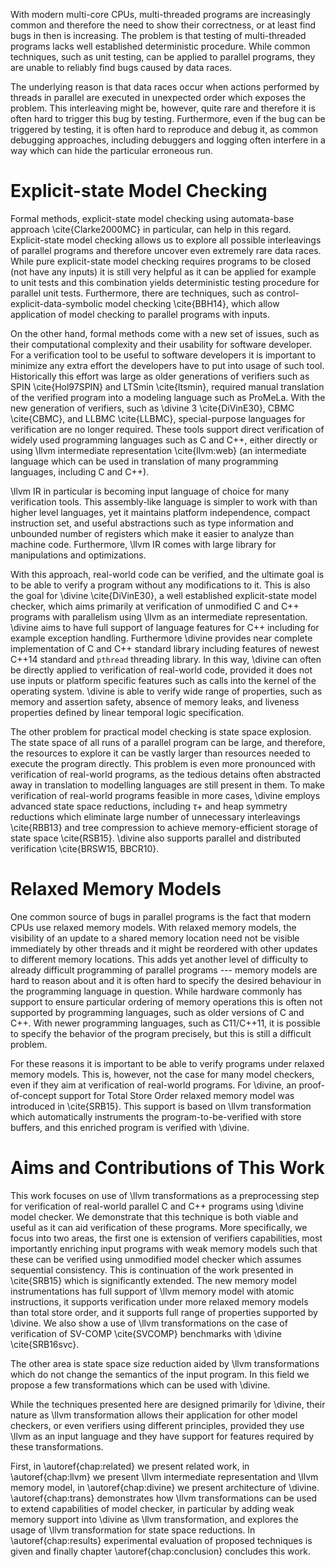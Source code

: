 With modern multi-core CPUs, multi-threaded programs are increasingly common and
therefore the need to show their correctness, or at least find bugs in then is
increasing.  The problem is that testing of multi-threaded programs lacks well
established deterministic procedure. While common techniques, such as unit
testing, can be applied to parallel programs, they are unable to reliably find
bugs caused by data races.

The underlying reason is that data races occur when actions performed by threads
in parallel are executed in unexpected order which exposes the problem. This
interleaving might be, however, quite rare and therefore it is often hard to
trigger this bug by testing. Furthermore, even if the bug can be triggered by
testing, it is often hard to reproduce and debug it, as common debugging
approaches, including debuggers and logging often interfere in a way which can
hide the particular erroneous run.

# Explicit-state Model Checking

Formal methods, explicit-state model checking using automata-base approach
\cite{Clarke2000MC} in particular, can help in this regard. Explicit-state model
checking allows us to explore all possible interleavings of parallel programs
and therefore uncover even extremely rare data races. While pure explicit-state
model checking requires programs to be closed (not have any inputs) it is still
very helpful as it can be applied for example to unit tests and this combination
yields deterministic testing procedure for parallel unit tests. Furthermore,
there are techniques, such as control-explicit-data-symbolic model checking
\cite{BBH14}, which allow application of model checking to parallel programs
with inputs.

On the other hand, formal methods come with a new set of issues, such as their
computational complexity and their usability for software developer.  For a
verification tool to be useful to software developers it is important to
minimize any extra effort the developers have to put into usage of such tool.
Historically this effort was large as older generations of verifiers such as
SPIN \cite{Hol97SPIN} and LTSmin \cite{ltsmin}, required manual translation of
the verified program into a modeling language such as ProMeLa. With the new
generation of verifiers, such as \divine 3 \cite{DiVinE30}, CBMC \cite{CBMC},
and LLBMC \cite{LLBMC}, special-purpose languages for verification are no longer
required. These tools support direct verification of widely used programming
languages such as C and C++, either directly or using \llvm intermediate
representation \cite{llvm:web} (an intermediate language which can be used in
translation of many programming languages, including C and C++).

\llvm IR in particular is becoming input language of choice for many verification
tools. This assembly-like language is simpler to work with than higher level
languages, yet it maintains platform independence, compact instruction set, and
useful abstractions such as type information and unbounded number of registers
which make it easier to analyze than machine code. Furthermore, \llvm IR
comes with large library for manipulations and optimizations.

With this approach, real-world code can be verified, and the ultimate goal is to
be able to verify a program without any modifications to it. This is also the
goal for \divine \cite{DiVinE30}, a well established explicit-state model
checker, which aims primarily at verification of unmodified C and C++ programs
with parallelism using \llvm as an intermediate representation. \divine aims to
have full support of language features for C++ including for example exception
handling.  Furthermore \divine provides near complete implementation of C and
C++ standard library including features of newest C++14 standard and `pthread`
threading library. In this way, \divine can often be directly applied to
verification of real-world code, provided it does not use inputs or platform
specific features such as calls into the kernel of the operating system. \divine
is able to verify wide range of properties, such as memory and assertion safety,
absence of memory leaks, and liveness properties defined by linear temporal
logic specification.

The other problem for practical model checking is state space explosion. The
state space of all runs of a parallel program can be large, and therefore, the
resources to explore it can be vastly larger than resources needed to execute
the program directly. This problem is even more pronounced with verification of
real-world programs, as the tedious detains often abstracted away in translation
to modelling languages are still present in them. To make verification of
real-world programs feasible in more cases, \divine employs advanced state space
reductions, including $\tau+$ and heap symmetry reductions which eliminate large
number of unnecessary interleavings \cite{RBB13} and tree compression to achieve
memory-efficient storage of state space \cite{RSB15}. \divine also supports
parallel and distributed verification \cite{BRSW15, BBCR10}.

# Relaxed Memory Models

One common source of bugs in parallel programs is the fact that modern CPUs use
relaxed memory models. With relaxed memory models, the visibility of an update
to a shared memory location need not be visible immediately by other threads and
it might be reordered with other updates to different memory locations. This
adds yet another level of difficulty to already difficult programming of
parallel programs --- memory models are hard to reason about and it is often
hard to specify the desired behaviour in the programming language in question.
While hardware commonly has support to ensure particular ordering of memory
operations this is often not supported by programming languages, such as older
versions of C and C++. With newer programming languages, such as C11/C++11, it
is possible to specify the behavior of the program precisely, but this is still
a difficult problem.

For these reasons it is important to be able to verify programs under relaxed
memory models. This is, however, not the case for many model checkers, even if
they aim at verification of real-world programs. For \divine, an
proof-of-concept support for Total Store Order relaxed memory model was
introduced in \cite{SRB15}. This support is based on \llvm transformation which
automatically instruments the program-to-be-verified with store buffers, and
this enriched program is verified with \divine.

# Aims and Contributions of This Work

This work focuses on use of \llvm transformations as a preprocessing step for
verification of real-world parallel C and C++ programs using \divine model
checker. We demonstrate that this technique is both viable and useful as it can
aid verification of these programs. More specifically, we focus into two areas,
the first one is extension of verifiers capabilities, most importantly enriching
input programs with weak memory models such that these can be verified using
unmodified model checker which assumes sequential consistency. This is
continuation of the work presented in \cite{SRB15} which is significantly
extended. The new memory model instrumentations has full support of \llvm memory
model with atomic instructions, it supports verification under more relaxed
memory models than total store order, and it supports full range of properties
supported by \divine. We also show a use of \llvm transformations on the case of
verification of SV-COMP \cite{SVCOMP} benchmarks with \divine \cite{SRB16svc}.

The other area is state space size reduction aided by \llvm transformations
which do not change the semantics of the input program. In this field we propose
a few transformations which can be used with \divine.

While the techniques presented here are designed primarily for \divine, their
nature as \llvm transformation allows their application for other model
checkers, or even verifiers using different principles, provided they use \llvm
as an input language and they have support for features required by these
transformations.

First, in \autoref{chap:related} we present related work, in
\autoref{chap:llvm} we present \llvm intermediate representation and \llvm
memory model, in \autoref{chap:divine} we present architecture of \divine.
\autoref{chap:trans} demonstrates how \llvm transformations can be used to
extend capabilities of model checker, in particular by adding weak memory
support into \divine as \llvm transformation, and explores the usage of \llvm
transformation for state space reductions.  In \autoref{chap:results}
experimental evaluation of proposed techniques is given and finally chapter
\autoref{chap:conclusion} concludes this work.
